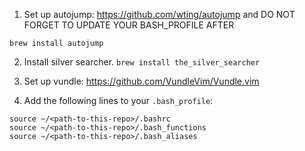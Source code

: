 1. Set up autojump: https://github.com/wting/autojump and DO NOT FORGET TO UPDATE YOUR BASH_PROFILE AFTER
```
brew install autojump
```

2. Install silver searcher. `brew install the_silver_searcher`
2. Set up vundle: https://github.com/VundleVim/Vundle.vim

3. Add the following lines to your `.bash_profile`:
  ```
  source ~/<path-to-this-repo>/.bashrc
  source ~/<path-to-this-repo>/.bash_functions
  source ~/<path-to-this-repo>/.bash_aliases
  ```

